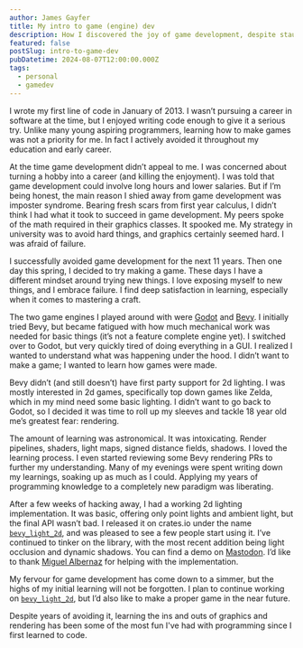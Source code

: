```yaml
---
author: James Gayfer
title: My intro to game (engine) dev
description: How I discovered the joy of game development, despite staunchly avoiding it for years.
featured: false
postSlug: intro-to-game-dev
pubDatetime: 2024-08-07T12:00:00.000Z
tags:
  - personal
  - gamedev
---
```


I wrote my first line of code in January of 2013. I wasn’t pursuing a career
in software at the time, but I enjoyed writing code enough to give it a
serious try. Unlike many young aspiring programmers, learning how to make
games was not a priority for me. In fact I actively avoided it throughout
my education and early career.

At the time game development didn’t appeal to me. I was concerned about
turning a hobby into a career (and killing the enjoyment). I was told that
game development could involve long hours and lower salaries. But if I’m
being honest, the main reason I shied away from game development was imposter
syndrome. Bearing fresh scars from first year calculus, I didn’t think I
had what it took to succeed in game development. My peers spoke of the math
required in their graphics classes. It spooked me. My strategy in university
was to avoid hard things, and graphics certainly seemed hard. I was afraid
of failure.

I successfully avoided game development for the next 11 years. Then one day
this spring, I decided to try making a game. These days I have a different
mindset around trying new things. I love exposing myself to new things, and
I embrace failure. I find deep satisfaction in learning, especially when it
comes to mastering a craft.

The two game engines I played around with were
[Godot](https://godotengine.org/) and [Bevy](https://bevyengine.org/). I
initially tried Bevy, but became fatigued with how much mechanical work
was needed for basic things (it’s not a feature complete engine yet). I
switched over to Godot, but very quickly tired of doing everything in a
GUI. I realized I wanted to understand what was happening under the hood. I
didn’t want to make a game; I wanted to learn how games were made.

Bevy didn’t (and still doesn’t) have first party support for 2d lighting. I
was mostly interested in 2d games, specifically top down games like Zelda,
which in my mind need some basic lighting. I didn’t want to go back to
Godot, so I decided it was time to roll up my sleeves and tackle 18 year
old me’s greatest fear: rendering.

The amount of learning was astronomical. It was intoxicating. Render pipelines,
shaders, light maps, signed distance fields, shadows. I loved the learning
process. I even started reviewing some Bevy rendering PRs to further my
understanding. Many of my evenings were spent writing down my learnings,
soaking up as much as I could. Applying my years of programming knowledge
to a completely new paradigm was liberating.

After a few weeks of hacking away, I had a working 2d lighting
implementation. It was basic, offering only point lights and ambient
light, but the final API wasn’t bad. I released it on crates.io under
the name [`bevy_light_2d`](https://crates.io/crates/bevy_light_2d),
and was pleased to see a few people start using it. I’ve
continued to tinker on the library, with the most recent addition
being light occlusion and dynamic shadows. You can find a demo on
[Mastodon](https://fosstodon.org/@jgayfer/112913186285363067). I’d like
to thank [Miguel Albernaz](https://github.com/malbernaz) for helping with
the implementation.

My fervour for game development has come down to a simmer, but the highs
of my initial learning will not be forgotten. I plan to continue working on
[`bevy_light_2d`](https://github.com/jgayfer/bevy_light_2d), but I’d also
like to make a proper game in the near future.

Despite years of avoiding it, learning the ins and outs of graphics and
rendering has been some of the most fun I've had with programming since I
first learned to code.
